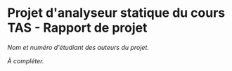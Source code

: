 # Projet d'analyseur statique du cours TAS - Rapport de projet

*Nom et numéro d'étudiant des auteurs du projet.*

*À compléter.*
